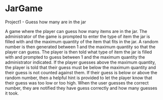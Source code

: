# JarGame
Project1 - Guess how many are in the jar

A game where the player can guess how many items are in the jar.
The administrator of the game is prompted to enter the type of item the jar is filled with and the maximum quantity of the
item that fits in the jar. A random number is then generated between 1 and the maximum quantity so that the player can guess.
The player is then told what type of item the jar is filled with and prompted to guess between 1 and the maximum quantity 
the administrator indicated. If the player guesses above the maximum quantity, the player is told that their guess must be 
below the maximum quantity and their guess is not counted against them. If their guess is below or above the random number, 
then a helpful hint is provided to let the player know that their guess was too low or too high. When the user guesses the
correct number, they are notified they have guess correctly and how many guesses it took.
